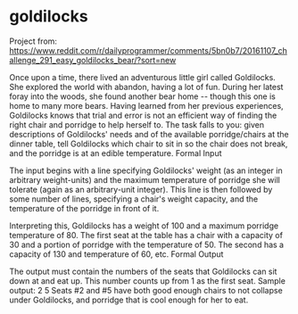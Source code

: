 # goldilocks

Project from: https://www.reddit.com/r/dailyprogrammer/comments/5bn0b7/20161107_challenge_291_easy_goldilocks_bear/?sort=new

Once upon a time, there lived an adventurous little girl called Goldilocks. She explored the world with abandon, having a lot of fun. During her latest foray into the woods, she found another bear home -- though this one is home to many more bears. Having learned from her previous experiences, Goldilocks knows that trial and error is not an efficient way of finding the right chair and porridge to help herself to.
The task falls to you: given descriptions of Goldilocks' needs and of the available porridge/chairs at the dinner table, tell Goldilocks which chair to sit in so the chair does not break, and the porridge is at an edible temperature.
Formal Input

The input begins with a line specifying Goldilocks' weight (as an integer in arbitrary weight-units) and the maximum temperature of porridge she will tolerate (again as an arbitrary-unit integer). This line is then followed by some number of lines, specifying a chair's weight capacity, and the temperature of the porridge in front of it.

Interpreting this, Goldilocks has a weight of 100 and a maximum porridge temperature of 80. The first seat at the table has a chair with a capacity of 30 and a portion of porridge with the temperature of 50. The second has a capacity of 130 and temperature of 60, etc.
Formal Output

The output must contain the numbers of the seats that Goldilocks can sit down at and eat up. This number counts up from 1 as the first seat.
Sample output:
2 5
Seats #2 and #5 have both good enough chairs to not collapse under Goldilocks, and porridge that is cool enough for her to eat.
